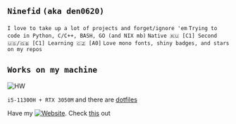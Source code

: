 ## `Ninefid` `(aka den0620)`

`I love to take up a lot of projects and forget/ignore 'em`
`Trying to code in Python, C/C++, BASH, GO (and NIX mb)`
`Native 🇷🇺 [C1] Second 🇺🇸/🇬🇧 [C1] Learning 🇨🇿 [A0]`
`Love mono fonts, shiny badges, and stars on my repos`

## `Works on my machine`
![HW](https://img.shields.io/badge/Endeavouros-ASUS_Vivobook_PRO_14X_OLED-0078D6?style=for-the-badge&logo=arch-linux&logoColor=white)

`i5-11300H + RTX 3050M` and there are [dotfiles](https://github.com/den0620/dotfiles)

Have my [![Website](https://img.shields.io/website?url=https%3A%2F%2Fselfre.cc)](https://selfre.cc). Check [this](https://💀.selfre.cc) out

